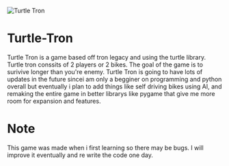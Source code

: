 ![Turtle Tron](https://user-images.githubusercontent.com/80642468/127784298-7d60c837-0c03-4cbc-94b4-0ea5b78b77fc.PNG)

# Turtle-Tron
Turtle Tron is a game based off tron legacy and using the turtle library. Turtle tron conssits of 2 players or 2 bikes.
The goal of the game is to surivive longer than you're enemy. Turtle Tron is going to have lots of updates in the future sincei am only a begginer on programming and python overall but eventually i plan to add things like self driving bikes using AI, and remaking the entire game in better librarys like pygame that give me more room for expansion and features.

# Note
This game was made when i first learning so there may be bugs. I will improve it eventually and re write the code one day.
